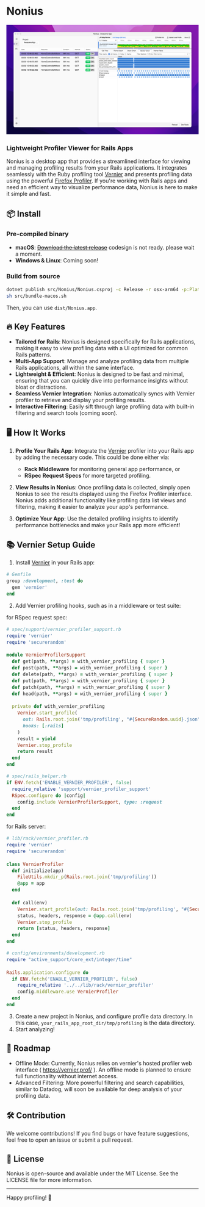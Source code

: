 # Nonius

![Nonius - screenshot](docs/nonius.png)

### Lightweight Profiler Viewer for Rails Apps

Nonius is a desktop app that provides a streamlined interface for viewing and managing profiling results from your Rails applications. It integrates seamlessly with the Ruby profiling tool [Vernier](https://github.com/jhawthorn/vernier) and presents profiling data using the powerful [Firefox Profiler](https://profiler.firefox.com/). If you're working with Rails apps and need an efficient way to visualize performance data, Nonius is here to make it simple and fast.

## 📦 Install

### Pre-compiled binary

- **macOS**: <s>[Download the latest release](https://github.com/supermomonga/Nonius/releases)</s> codesign is not ready. please wait a moment.
- **Windows & Linux**: Coming soon!

### Build from source

```sh
dotnet publish src/Nonius/Nonius.csproj -c Release -r osx-arm64 -p:Platform=osx-arm64 -p:UseAppHost=true
sh src/bundle-macos.sh
```

Then, you can use `dist/Nonius.app`.

## 🔥 Key Features

- **Tailored for Rails**: Nonius is designed specifically for Rails applications, making it easy to view profiling data with a UI optimized for common Rails patterns.
- **Multi-App Support**: Manage and analyze profiling data from multiple Rails applications, all within the same interface.
- **Lightweight & Efficient**: Nonius is designed to be fast and minimal, ensuring that you can quickly dive into performance insights without bloat or distractions.
- **Seamless Vernier Integration**: Nonius automatically syncs with Vernier profiler to retrieve and display your profiling results.
- **Interactive Filtering**: Easily sift through large profiling data with built-in filtering and search tools (coming soon).

## 🖥️ How It Works

1. **Profile Your Rails App**: Integrate the [Vernier](https://github.com/jhawthorn/vernier) profiler into your Rails app by adding the necessary code. This could be done either via:
   - **Rack Middleware** for monitoring general app performance, or
   - **RSpec Request Specs** for more targeted profiling.

2. **View Results in Nonius**: Once profiling data is collected, simply open Nonius to see the results displayed using the Firefox Profiler interface. Nonius adds additional functionality like profiling data list views and filtering, making it easier to analyze your app's performance.

3. **Optimize Your App**: Use the detailed profiling insights to identify performance bottlenecks and make your Rails app more efficient!

## 📚 Vernier Setup Guide

1. Install [Vernier](https://github.com/jhawthorn/vernier) in your Rails app:

```rb
# Gemfile
group :development, :test do
  gem 'vernier'
end
```

2. Add Vernier profiling hooks, such as in a middleware or test suite:

for RSpec request spec:

```rb
# spec/support/vernier_profiler_support.rb
require 'vernier'
require 'securerandom'

module VernierProfilerSupport
  def get(path, **args) = with_vernier_profiling { super }
  def post(path, **args) = with_vernier_profiling { super }
  def delete(path, **args) = with_vernier_profiling { super }
  def put(path, **args) = with_vernier_profiling { super }
  def patch(path, **args) = with_vernier_profiling { super }
  def head(path, **args) = with_vernier_profiling { super }

  private def with_vernier_profiling
    Vernier.start_profile(
      out: Rails.root.join('tmp/profiling', "#{SecureRandom.uuid}.json").to_s,
      hooks: [:rails]
    )
    result = yield
    Vernier.stop_profile
    return result
  end
end
```

```rb
# spec/rails_helper.rb
if ENV.fetch('ENABLE_VERNIER_PROFILER', false)
  require_relative 'support/vernier_profiler_support'
  RSpec.configure do |config|
    config.include VernierProfilerSupport, type: :request
  end
end
```

for Rails server:

```rb
# lib/rack/vernier_profiler.rb
require 'vernier'
require 'securerandom'

class VernierProfiler
  def initialize(app)
    FileUtils.mkdir_p(Rails.root.join('tmp/profiling'))
    @app = app
  end

  def call(env)
    Vernier.start_profile(out: Rails.root.join('tmp/profiling', "#{SecureRandom.uuid}.json").to_s, hooks: [:rails])
    status, headers, response = @app.call(env)
    Vernier.stop_profile
    return [status, headers, response]
  end
end
```

```rb
# config/environments/development.rb
require "active_support/core_ext/integer/time"

Rails.application.configure do
  if ENV.fetch('ENABLE_VERNIER_PROFILER', false)
    require_relative '../../lib/rack/vernier_profiler'
    config.middleware.use VernierProfiler
  end
end
```


3. Create a new project in Nonius, and configure profile data directory. In this case, `your_rails_app_root_dir/tmp/profiling` is the data directory.
4. Start analyzing!


## 🚀 Roadmap

- Offline Mode: Currently, Nonius relies on vernier's hosted profiler web interface ( https://vernier.prof/ ). An offline mode is planned to ensure full functionality without internet access.
- Advanced Filtering: More powerful filtering and search capabilities, similar to Datadog, will soon be available for deep analysis of your profiling data.

## 🛠️ Contribution

We welcome contributions! If you find bugs or have feature suggestions, feel free to open an issue or submit a pull request.

## 📄 License

Nonius is open-source and available under the MIT License. See the LICENSE file for more information.

---

Happy profiling! 🎯
